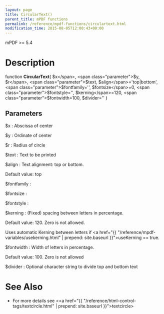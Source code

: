 ```yaml
---
layout: page
title: CircularText()
parent_title: mPDF functions
permalink: /reference/mpdf-functions/circulartext.html
modification_time: 2015-08-05T12:00:43+00:00
---
```


mPDF >= 5.4

# Description

function **CircularText**(
<span class="parameter">$x</span>, <span class="parameter">$y</span>, <span class="parameter">$r</span>, 
<span class="parameter">$text</span>, 
<span class="parameter">$align</span>='top|bottom', 
<span class="parameter">$fontfamily</span>='', 
<span class="parameter">$fontsize</span>=0, 
<span class="parameter">$fontstyle</span>='', 
<span class="parameter">$kerning</span>=120, 
<span class="parameter">$fontwidth</span>=100, 
<span class="parameter">$divider</span>=''
)


## Parameters

<span class="parameter">$x</span>
: Abscissa of center

<span class="parameter">$y</span>
: Ordinate of center

<span class="parameter">$r</span>
: Radius of circle

<span class="parameter">$text</span>
: Text to be printed

<span class="parameter">$align</span>
: Text alignment: top or bottom. 
   
  Default value: top
   
<span class="parameter">$fontfamily</span>
: 

<span class="parameter">$fontsize</span>
: 

<span class="parameter">$fontstyle</span>
: 

<span class="parameter">$kerning</span>
: (Fixed) spacing between letters in percentage. 

  Default value: 120. Zero is not allowed.
  
  Uses automatic Kerning between letters if <a href="{{ "/reference/mpdf-variables/usekerning.html" | prepend: site.baseurl }}">useKerning</a> == true.

<span class="parameter">$fontwidth</span>
: Width of letters in percentage. 

  Default value: 100. Zero is not allowed
   
<span class="parameter">$divider</span>
: Optional character string to divide top and bottom text




# See Also
* For more details see &lt;<a href="{{ "/reference/html-control-tags/textcircle.html" | prepend: site.baseurl }}">textcircle</a>&gt; 

